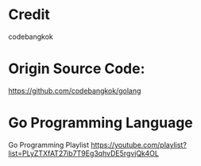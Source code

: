 # Credit
codebangkok

# Origin Source Code: 
https://github.com/codebangkok/golang

# Go Programming Language
Go Programming Playlist https://youtube.com/playlist?list=PLyZTXfAT27ib7T9Eg3qhvDE5rgvjQk4OL

